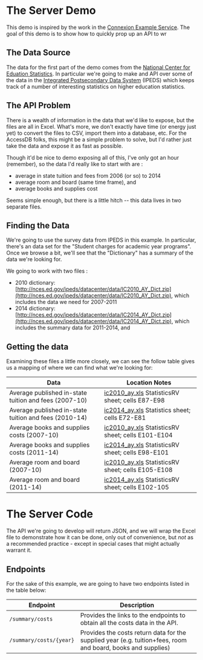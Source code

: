 # The Server Demo

This demo is inspired by the work in the [Connexion Example Service](https://github.com/hjacobs/connexion-example).  The goal of this demo is to show how to quickly prop up an API to wr


## The Data Source
The data for the first part of the demo comes from the [National Center for Eduation Statistics](http://nces.ed.gov).  In particular we're going to make and API over some of the data in the [Integrated Postsecondary Data System](http://nces.ed.gov/ipeds) (IPEDS) which keeps track of a number of interesting statistics on higher education statistics.

## The API Problem
There is a wealth of information in the data that we'd like to expose, but the files are all in Excel.  What's more, we don't exactly have time (or energy just yet) to convert the files to CSV, import them into a database, etc.  For the AccessDB folks, this might be a simple problem to solve, but I'd rather just take the data and expose it as fast as possible.

Though it'd be nice to demo exposing all of this, I've only got an hour (remember), so the data I'd really like to start with are :

* average in state tuition and fees from 2006 (or so) to 2014
* average room and board (same time frame), and 
* average books and supplies cost

Seems simple enough, but there is a little hitch -- this data lives in two separate files.

## Finding the Data
We're going to use the survey data from IPEDS in this example.  In particular, there's an data set for the "Student charges for academic year programs".  Once we browse a bit, we'll see that the "Dictionary" has a summary of the data we're looking for.

We going to work with two files :

* 2010 dictionary: [http://nces.ed.gov/ipeds/datacenter/data/IC2010_AY_Dict.zip](http://nces.ed.gov/ipeds/datacenter/data/IC2010_AY_Dict.zip), which includes the data we need for 2007-2011
* 2014 dictionary: [http://nces.ed.gov/ipeds/datacenter/data/IC2014_AY_Dict.zip](http://nces.ed.gov/ipeds/datacenter/data/IC2014_AY_Dict.zip), which includes the summary data for 2011-2014, and 

## Getting the data

Examining these files a little more closely, we can see the follow table gives us a mapping of where we can find what we're looking for:

| Data |    Location Notes |
|------|-------------------|
| Average published in-state tuition and fees (2007-10)  | [ic2010_ay.xls](data/ic2010_ay.xls) StatisticsRV sheet; cells E87-E98  |
| Average published in-state tuition and fees (2010-14)  | [ic2014_ay.xls](data/ic2010_ay.xls) Statistics sheet; cells E72-E81 |
| Average books and supplies costs (2007-10)  | [ic2010_ay.xls](data/ic2010_ay.xls) StatisticsRV sheet; cells E101-E104  |
| Average books and supplies costs (2011-14)  | [ic2014_ay.xls](data/ic2014_ay.xls) StatisticsRV sheet; cells E98-E101  |
| Average room and board (2007-10)  | [ic2010_ay.xls](data/ic2010_ay.xls) StatisticsRV sheet; cells E105-E108 |
| Average room and board (2011-14)  | [ic2014_ay.xls](data/ic2014_ay.xls) StatisticsRV sheet; cells E102-105 |

# The Server Code

The API we're going to develop will return JSON, and we will wrap the Excel file to demonstrate how it can be done, only out of convenience, but _not_ as a recommended practice - except in special cases that might actually warrant it.  

## Endpoints
For the sake of this example, we are going to have two endpoints listed in the table below:
 
| Endpoint|    Description |
|------|-------------------|
| `/summary/costs`  | Provides the links to the endpoints to obtain all the costs data in the API.  |
| `/summary/costs/{year}` | Provides the costs return data for  the supplied year (e.g. tuition+fees, room and board, books and supplies) | 
